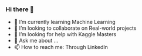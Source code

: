 ### Hi there 👋

<!--
**DiloJan-26/DiloJan-26** is a ✨ _special_ ✨ repository because its `README.md` (this file) appears on your GitHub profile.

Here are some ideas to get you started:

- 🔭 I’m currently working on 
-->
- 🌱 I’m currently learning Machine Learning
- 👯 I’m looking to collaborate on Real-world projects
- 🤔 I’m looking for help with Kaggle Masters
- 💬 Ask me about ...
- 📫 How to reach me: Through LinkedIn
  <!--
- 😄 Pronouns: ...
-->
- ⚡ Fun fact: Nature Lover.

